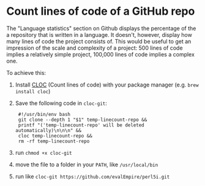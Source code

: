 # Count lines of code of a GitHub repo

The "Language statistics" section on Github displays the percentage of the a
repository that is written in a language. It doesn't, however, display how many
lines of code the project consists of. This would be useful to get an impression of
the scale and complexity of a project: 500 lines of code implies a relatively
simple project, 100,000 lines of code implies a complex one.

To achieve this:

1. Install [CLOC](https://github.com/AlDanial/cloc) (Count lines of code) with
your package manager (e.g. `brew install cloc`)
1. Save the following code in `cloc-git`:

        #!/usr/bin/env bash
        git clone --depth 1 "$1" temp-linecount-repo &&
        printf "('temp-linecount-repo' will be deleted automatically)\n\n\n" &&
        cloc temp-linecount-repo &&
        rm -rf temp-linecount-repo

1. run `chmod +x cloc-git`
1. move the file to a folder in your `PATH`, like `/usr/local/bin`
1. run like `cloc-git https://github.com/evalEmpire/perl5i.git`
